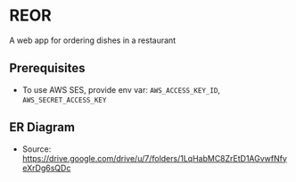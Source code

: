 # REOR

A web app for ordering dishes in a restaurant

## Prerequisites

- To use AWS SES, provide env var: ```AWS_ACCESS_KEY_ID```, ```AWS_SECRET_ACCESS_KEY```

## ER Diagram

- Source: https://drive.google.com/drive/u/7/folders/1LqHabMC8ZrEtD1AGvwfNfyeXrDg6sQDc